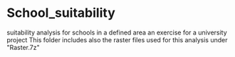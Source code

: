 # School_suitability
suitability analysis for schools in a defined area 
an exercise for a university project 
This folder includes also the raster files used for this analysis under "Raster.7z"
